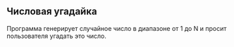 ## Числовая угадайка

Программа генерирует случайное число в диапазоне от 1 до N и просит пользователя угадать это число.

